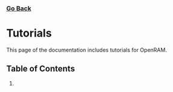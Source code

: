 ### [Go Back](./index.md)

# Tutorials
This page of the documentation includes tutorials for OpenRAM.



## Table of Contents
1. []()
<!-- ADD TUTORIALS HERE -->